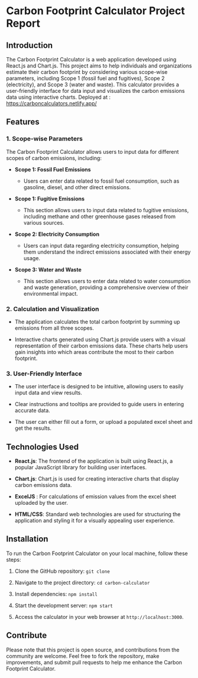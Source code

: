 # Carbon Footprint Calculator Project Report

## Introduction

The Carbon Footprint Calculator is a web application developed using React.js and Chart.js. This project aims to help individuals and organizations estimate their carbon footprint by considering various scope-wise parameters, including Scope 1 (fossil fuel and fugitives), Scope 2 (electricity), and Scope 3 (water and waste). This calculator provides a user-friendly interface for data input and visualizes the carbon emissions data using interactive charts.
Deployed at : https://carboncalculators.netlify.app/

## Features

### 1. Scope-wise Parameters

The Carbon Footprint Calculator allows users to input data for different scopes of carbon emissions, including:

- **Scope 1: Fossil Fuel Emissions**
  - Users can enter data related to fossil fuel consumption, such as gasoline, diesel, and other direct emissions.

- **Scope 1: Fugitive Emissions**
  - This section allows users to input data related to fugitive emissions, including methane and other greenhouse gases released from various sources.

- **Scope 2: Electricity Consumption**
  - Users can input data regarding electricity consumption, helping them understand the indirect emissions associated with their energy usage.

- **Scope 3: Water and Waste**
  - This section allows users to enter data related to water consumption and waste generation, providing a comprehensive overview of their environmental impact.

### 2. Calculation and Visualization

- The application calculates the total carbon footprint by summing up emissions from all three scopes.

- Interactive charts generated using Chart.js provide users with a visual representation of their carbon emissions data. These charts help users gain insights into which areas contribute the most to their carbon footprint.

### 3. User-Friendly Interface

- The user interface is designed to be intuitive, allowing users to easily input data and view results.

- Clear instructions and tooltips are provided to guide users in entering accurate data.
- The user can either fill out a form, or upload a populated excel sheet and get the results.

## Technologies Used

- **React.js**: The frontend of the application is built using React.js, a popular JavaScript library for building user interfaces.

- **Chart.js**: Chart.js is used for creating interactive charts that display carbon emissions data.
- **ExcelJS** : For calculations of emission values from the excel sheet uploaded by the user.

- **HTML/CSS**: Standard web technologies are used for structuring the application and styling it for a visually appealing user experience.

## Installation

To run the Carbon Footprint Calculator on your local machine, follow these steps:

1. Clone the GitHub repository: `git clone `

2. Navigate to the project directory: `cd carbon-calculator`

3. Install dependencies: `npm install`

4. Start the development server: `npm start`

5. Access the calculator in your web browser at `http://localhost:3000`.

## Contribute

Please note that this project is open source, and contributions from the community are welcome. Feel free to fork the repository, make improvements, and submit pull requests to help me enhance the Carbon Footprint Calculator.
